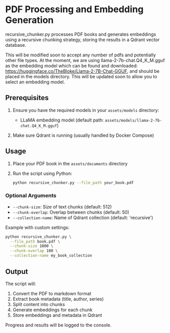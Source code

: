 # PDF Processing and Embedding Generation

recursive_chunker.py processes PDF books and generates embeddings using a recursive chunking strategy, storing the results in a Qdrant vector database.

This will be modified soon to accept any number of pdfs and potentially other file types. At the moment, we are using llama-2-7b-chat.Q4_K_M.gguf as the embedding model which can be found and downloaded: https://huggingface.co/TheBloke/Llama-2-7B-Chat-GGUF, and should be placed in the models directory. This will be updated soon to allow you to select an embedding model.

## Prerequisites

1. Ensure you have the required models in your `assets/models` directory:
   - LLaMA embedding model (default path: `assets/models/llama-2-7b-chat.Q4_K_M.gguf`)

2. Make sure Qdrant is running (usually handled by Docker Compose)

## Usage

1. Place your PDF book in the `assets/documents` directory

2. Run the script using Python:
   ```bash
   python recursive_chunker.py --file_path your_book.pdf
   ```

### Optional Arguments

- `--chunk-size`: Size of text chunks (default: 512)
- `--chunk-overlap`: Overlap between chunks (default: 50)
- `--collection-name`: Name of Qdrant collection (default: 'recursive')

Example with custom settings:
```bash
python recursive_chunker.py \
  --file_path book.pdf \
  --chunk-size 1000 \
  --chunk-overlap 100 \
  --collection-name my_book_collection
```

## Output

The script will:
1. Convert the PDF to markdown format
2. Extract book metadata (title, author, series)
3. Split content into chunks
4. Generate embeddings for each chunk
5. Store embeddings and metadata in Qdrant

Progress and results will be logged to the console. 